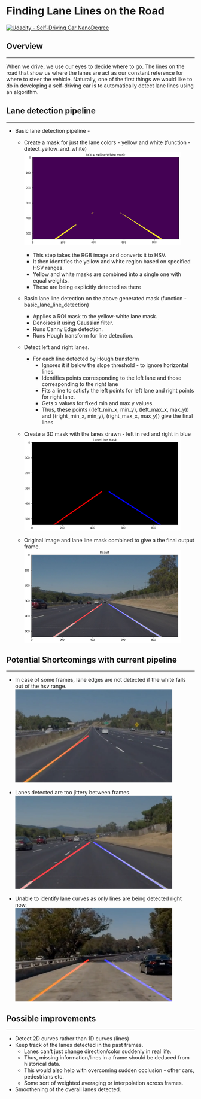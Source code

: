 # **Finding Lane Lines on the Road**
[![Udacity - Self-Driving Car NanoDegree](https://s3.amazonaws.com/udacity-sdc/github/shield-carnd.svg)](http://www.udacity.com/drive)

## Overview
---

When we drive, we use our eyes to decide where to go.  The lines on the road that show us where the lanes are act as our constant reference for where to steer the vehicle.  Naturally, one of the first things we would like to do in developing a self-driving car is to automatically detect lane lines using an algorithm.

## Lane detection pipeline
---

- Basic lane detection pipeline -
  - Create a mask for just the lane colors - yellow and white (function - detect_yellow_and_white)
<br><img src="out_images/roi_yellow_white_mask.png" alt="roi+yellow/white" width="420" height="250"/>
    - This step takes the RGB image and converts it to HSV.
    - It then identifies the yellow and white region based on specified HSV ranges.
    - Yellow and white masks are combined into a single one with equal weights.
    - These are being explicitly detected as there

  - Basic lane line detection on the above generated mask (function - basic_lane_line_detection)
    - Applies a ROI mask to the yellow-white lane mask.
    - Denoises it using Gaussian filter.
    - Runs Canny Edge detection.
    - Runs Hough transform for line detection.
  - Detect left and right lanes.
    - For each line detected by Hough transform
        - Ignores it if below the slope threshold - to ignore horizontal lines.
        - Identifies points corresponding to the left lane and those corresponding to the right lane
        - Fits a line to satisfy the left points for left lane and right points for right lane.
        - Gets x values for fixed min and max y values.
        - Thus, these points ((left_min_x, min_y), (left_max_x, max_y)) and ((right_min_x, min_y), (right_max_x, max_y)) give the final lines
  - Create a 3D mask with the lanes drawn - left in red and right in blue
<br><img src="out_images/lane_mask.png" alt="lane_mask" width="420" height="250"/>

  - Original image and lane line mask combined to give a the final output frame.
<br><img src="out_images/result.png" alt="result" width="420" height="250"/>

## Potential Shortcomings with current pipeline
---

- In case of some frames, lane edges are not detected if the white falls out of the hsv range.
<br><img src="out_images/shortcoming_1.png" alt="shortcomings1" width="420" height="250"/>

- Lanes detected are too jittery between frames.
<br><img src="out_images/shortcoming_2.png" alt="shortcomings2" width="420" height="250"/>

- Unable to identify lane curves as only lines are being detected right now.
<br><img src="out_images/shortcoming_3.png" alt="shortcomings3" width="420" height="250"/>

## Possible improvements
---

- Detect 2D curves rather than 1D curves (lines)
- Keep track of the lanes detected in the past frames.
  - Lanes can't just change direction/color suddenly in real life.
  - Thus, missing information/lines in a frame should be deduced from historical data.
  - This would also help with overcoming sudden occlusion - other cars, pedestrians etc.
  - Some sort of weighted averaging or interpolation across frames.
- Smoothening of the overall lanes detected.